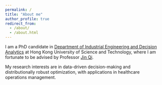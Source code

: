 ```yaml
---
permalink: /
title: "About me"
author_profile: true
redirect_from: 
  - /about/
  - /about.html
---
```


I am a PhD candidate in [Department of Industrial Engineering and Decision Analytics](https://www.ieda.ust.hk/eng/index.php) at Hong Kong University of Science and Technology, where I am fortunate to be advised by Professor [Jin Qi](https://www.ieda.ust.hk/eng/faculty-staff.php?catid=5&sid=15&id=22). 

My research interests are in data-driven decision-making and distributionally robust optimization, with applications in healthcare operations management.
